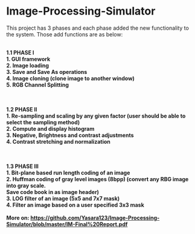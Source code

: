 # Image-Processing-Simulator
This project has 3 phases and each phase added the new functionality to the system. Those add functions
are as below:

<br><b>1.1 PHASE I
<br>1. GUI framework
<br>2. Image loading
<br>3. Save and Save As operations
<br>4. Image cloning (clone image to another window)
<br>5. RGB Channel Splitting

<br><br><b>1.2 PHASE II
<br>1. Re-sampling and scaling by any given factor (user should be able to select the sampling
method)
<br>2. Compute and display histogram
<br>3. Negative, Brightness and contrast adjustments
<br>4. Contrast stretching and normalization

<br><br><b>1.3 PHASE III
<br>1. Bit-plane based run length coding of an image
<br>2. Huffman coding of gray level images (8bpp) (convert any RBG image into gray scale.
<br>Save code book in as image header)
<br>3. LOG filter of an image (5x5 and 7x7 mask)
<br>4. Filter an image based on a user specified 3x3 mask
<br><br> <b> More on: </b> https://github.com/Yasara123/Image-Processing-Simulator/blob/master/IM-Final%20Report.pdf
